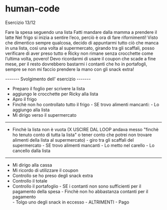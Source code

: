 # human-code
Esercizio 13/12

Fare la spesa seguendo una lista
Fatti mandare dalla mamma a prendere il latte
Nel frigo si inizia a sentire l’eco, perciò è ora di fare rifornimenti!
Visto che dimentico sempre qualcosa, decido di appuntarmi tutto ciò che manca in una lista, così una volta al supermercato, girando
tra gli scaffali, posso verificare di aver preso tutto e Ricky non rimane senza crocchette come l’ultima volta, povero! Devo
ricordarmi di usare il coupon che scade a fine mese, per il resto dovrebbero bastarmi i contanti che ho in portafogli, sempre se non
mi faccio prendere la mano con gli snack extra! 


------- Svolgimento dell' esercizio -------

- Preparo il foglio per scrivere la lista
- aggiungo le crocchette per Ricky alla lista
- Apro il frigo
- Finchè non ho controllato tutto il frigo
        - SE trovo alimenti mancanti:
            - Lo aggiungo alla lista
- Mi dirigo verso il supermercato
 --------------------------------------------------
- Finchè la lista non è vuota 
(X USCIRE DAL LOOP
andava messo "finchè ho tenuto conto di tutta la lista" o
tener conto che potrei non trovare alimenti della lista al supermercato)
        - giro tra gli scaffali del supermercato
        - SE trovo alimenti mancanti
           - Lo metto nel carello
           - Lo cancello dalla lista
 --------------------------------------------------
- Mi dirigo alla cassa
- Mi ricordo di utilizzare il coupon
- Controllo se ho preso degli snack extra
- Controllo il totale 
- Controllo il portafoglio
        - SE i contanti non sono sufficienti per il pagamento della spesa
                - Finchè non ho abbastanza contanti per il pagamento  
                   - Tolgo uno degli snack in eccesso 
        - ALTRIMENTI 
                - Pago